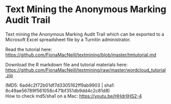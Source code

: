 # Text Mining the Anonymous Marking Audit Trail
Text mining the Anonymous Marking Audit Trail which can be exported to a Microsoft Excel spreadsheet file by a Turnitin administrator.

Read the tutorial here: https://github.com/FionaMacNeill/textmining/blob/master/tmtutorial.md

Download the R markdown file and tutorial materials here:<br> 
https://github.com/FionaMacNeill/textmining/raw/master/wordcloud_tutorial.zip

(MD5: 6ad4c2f72b01df7d3305162ff9ab9903 | sha1: 8c49ae56789f561058c471bf351db9dd4c2c81d8)<br>
How to check md5/sha1 on a Mac: https://youtu.be/HHdrIlHS2-4

